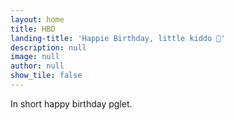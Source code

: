 ```yaml
---
layout: home
title: HBD
landing-title: 'Happie Birthday, little kiddo 🥂'
description: null
image: null
author: null
show_tile: false
---
```


In short happy birthday pglet.
